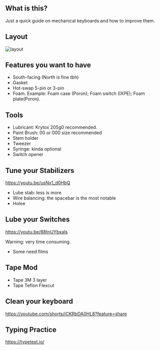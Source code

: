 ## What is this?

Just a quick guide on mechanical keyboards and how to improve them.

## Layout

![layout](https://github.com/wentallout/keyboard/assets/76118931/075f6d98-1589-4fdf-ade9-bd0e002b0ce6)

## Features you want to have

- South-facing (North is fine tbh)
- Gasket
- Hot-swap 5-pin or 3-pin
- Foam. Example: Foam case (Poron); Foam switch (IXPE); Foam plate(Poron).

## Tools

- Lubricant: Krytox 205g0 recommended.
- Paint Brush: 00 or 000 size recommended
- Stem holder
- Tweezer
- Syringe: kinda optional
- Switch opener

## Tune your Stabilizers

https://youtu.be/usNx1_d0HbQ

- Lube stab: less is more
- Wire balancing: the spacebar is the most notable
- Holee

## Lube your Switches

https://youtu.be/88tnUYbxaIs

Warning: very time consuming.

- Some need films

## Tape Mod

- Tape 3M 3 layer
- Tape Teflon Flexcut

## Clean your keyboard

https://youtube.com/shorts/jCKRbDA0HL8?feature=share

## Typing Practice

https://typetest.io/
